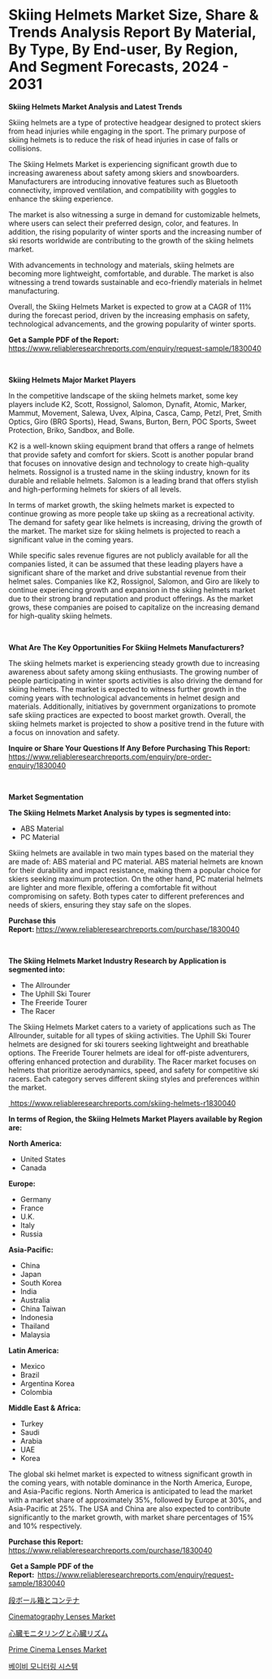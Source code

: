 <p><h1>Skiing Helmets Market Size, Share & Trends Analysis Report By Material, By Type, By End-user, By Region, And Segment Forecasts, 2024 - 2031</h1></p><p><strong>Skiing Helmets Market Analysis and Latest Trends</strong></p>
<p><p>Skiing helmets are a type of protective headgear designed to protect skiers from head injuries while engaging in the sport. The primary purpose of skiing helmets is to reduce the risk of head injuries in case of falls or collisions.</p><p>The Skiing Helmets Market is experiencing significant growth due to increasing awareness about safety among skiers and snowboarders. Manufacturers are introducing innovative features such as Bluetooth connectivity, improved ventilation, and compatibility with goggles to enhance the skiing experience.</p><p>The market is also witnessing a surge in demand for customizable helmets, where users can select their preferred design, color, and features. In addition, the rising popularity of winter sports and the increasing number of ski resorts worldwide are contributing to the growth of the skiing helmets market.</p><p>With advancements in technology and materials, skiing helmets are becoming more lightweight, comfortable, and durable. The market is also witnessing a trend towards sustainable and eco-friendly materials in helmet manufacturing.</p><p>Overall, the Skiing Helmets Market is expected to grow at a CAGR of 11% during the forecast period, driven by the increasing emphasis on safety, technological advancements, and the growing popularity of winter sports.</p></p>
<p><strong>Get a Sample PDF of the Report:&nbsp;</strong> <a href="https://www.reliableresearchreports.com/enquiry/request-sample/1830040">https://www.reliableresearchreports.com/enquiry/request-sample/1830040</a></p>
<p>&nbsp;</p>
<p><strong>Skiing Helmets Major Market Players</strong></p>
<p><p>In the competitive landscape of the skiing helmets market, some key players include K2, Scott, Rossignol, Salomon, Dynafit, Atomic, Marker, Mammut, Movement, Salewa, Uvex, Alpina, Casca, Camp, Petzl, Pret, Smith Optics, Giro (BRG Sports), Head, Swans, Burton, Bern, POC Sports, Sweet Protection, Briko, Sandbox, and Bolle.</p><p>K2 is a well-known skiing equipment brand that offers a range of helmets that provide safety and comfort for skiers. Scott is another popular brand that focuses on innovative design and technology to create high-quality helmets. Rossignol is a trusted name in the skiing industry, known for its durable and reliable helmets. Salomon is a leading brand that offers stylish and high-performing helmets for skiers of all levels.</p><p>In terms of market growth, the skiing helmets market is expected to continue growing as more people take up skiing as a recreational activity. The demand for safety gear like helmets is increasing, driving the growth of the market. The market size for skiing helmets is projected to reach a significant value in the coming years.</p><p>While specific sales revenue figures are not publicly available for all the companies listed, it can be assumed that these leading players have a significant share of the market and drive substantial revenue from their helmet sales. Companies like K2, Rossignol, Salomon, and Giro are likely to continue experiencing growth and expansion in the skiing helmets market due to their strong brand reputation and product offerings. As the market grows, these companies are poised to capitalize on the increasing demand for high-quality skiing helmets.</p></p>
<p>&nbsp;</p>
<p><strong>What Are The Key Opportunities For Skiing Helmets Manufacturers?</strong></p>
<p><p>The skiing helmets market is experiencing steady growth due to increasing awareness about safety among skiing enthusiasts. The growing number of people participating in winter sports activities is also driving the demand for skiing helmets. The market is expected to witness further growth in the coming years with technological advancements in helmet design and materials. Additionally, initiatives by government organizations to promote safe skiing practices are expected to boost market growth. Overall, the skiing helmets market is projected to show a positive trend in the future with a focus on innovation and safety.</p></p>
<p><strong>Inquire or Share Your Questions If Any Before Purchasing This Report:</strong> <a href="https://www.reliableresearchreports.com/enquiry/pre-order-enquiry/1830040">https://www.reliableresearchreports.com/enquiry/pre-order-enquiry/1830040</a></p>
<p>&nbsp;</p>
<p><strong>Market Segmentation</strong></p>
<p><strong>The Skiing Helmets Market Analysis by types is segmented into:</strong></p>
<p><ul><li>ABS Material</li><li>PC Material</li></ul></p>
<p><p>Skiing helmets are available in two main types based on the material they are made of: ABS material and PC material. ABS material helmets are known for their durability and impact resistance, making them a popular choice for skiers seeking maximum protection. On the other hand, PC material helmets are lighter and more flexible, offering a comfortable fit without compromising on safety. Both types cater to different preferences and needs of skiers, ensuring they stay safe on the slopes.</p></p>
<p><strong>Purchase this Report:&nbsp;</strong><a href="https://www.reliableresearchreports.com/purchase/1830040">https://www.reliableresearchreports.com/purchase/1830040</a></p>
<p>&nbsp;</p>
<p><strong>The Skiing Helmets Market Industry Research by Application is segmented into:</strong></p>
<p><ul><li>The Allrounder</li><li>The Uphill Ski Tourer</li><li>The Freeride Tourer</li><li>The Racer</li></ul></p>
<p><p>The Skiing Helmets Market caters to a variety of applications such as The Allrounder, suitable for all types of skiing activities. The Uphill Ski Tourer helmets are designed for ski tourers seeking lightweight and breathable options. The Freeride Tourer helmets are ideal for off-piste adventurers, offering enhanced protection and durability. The Racer market focuses on helmets that prioritize aerodynamics, speed, and safety for competitive ski racers. Each category serves different skiing styles and preferences within the market.</p></p>
<p><a href="https://www.reliableresearchreports.com/skiing-helmets-r1830040">&nbsp;https://www.reliableresearchreports.com/skiing-helmets-r1830040</a></p>
<p><strong>In terms of Region, the Skiing Helmets Market Players available by Region are:</strong></p>
<p>
    <p> <strong> North America: </strong>
        <ul>
            <li>United States</li>
            <li>Canada</li>
        </ul>
        </p> 
    <p> <strong> Europe: </strong>
        <ul>
            <li>Germany</li>
            <li>France</li>
            <li>U.K.</li>
            <li>Italy</li>
            <li>Russia</li>
        </ul>
        </p> 
    <p> <strong> Asia-Pacific: </strong>
        <ul>
            <li>China</li>
            <li>Japan</li>
            <li>South Korea</li>
            <li>India</li>
            <li>Australia</li>
            <li>China Taiwan</li>
            <li>Indonesia</li>
            <li>Thailand</li>
            <li>Malaysia</li>
        </ul>
        </p> 
    <p> <strong> Latin America: </strong>
        <ul>
            <li>Mexico</li>
            <li>Brazil</li>
            <li>Argentina Korea</li>
            <li>Colombia</li>
        </ul>
        </p> 
    <p> <strong> Middle East & Africa: </strong>
        <ul>
            <li>Turkey</li>
            <li>Saudi</li>
            <li>Arabia</li>
            <li>UAE</li>
            <li>Korea</li>
        </ul>
    </p>
    </p>
<p><p>The global ski helmet market is expected to witness significant growth in the coming years, with notable dominance in the North America, Europe, and Asia-Pacific regions. North America is anticipated to lead the market with a market share of approximately 35%, followed by Europe at 30%, and Asia-Pacific at 25%. The USA and China are also expected to contribute significantly to the market growth, with market share percentages of 15% and 10% respectively.</p></p>
<p><strong>Purchase this Report: </strong><a href="https://www.reliableresearchreports.com/purchase/1830040">https://www.reliableresearchreports.com/purchase/1830040</a></p>
<p>&nbsp;<strong>Get a Sample PDF of the Report:&nbsp;&nbsp;</strong><a href="https://www.reliableresearchreports.com/enquiry/request-sample/1830040">https://www.reliableresearchreports.com/enquiry/request-sample/1830040</a></p>
<p><strong></strong></p>
<p><p><a href="https://github.com/leigh4852023/Market-Research-Report-List-1/blob/main/9611991144628.md">段ボール箱とコンテナ</a></p><p><a href="https://github.com/crlaem461/Market-Research-Report-List-1/blob/main/cinematography-lenses-market.md">Cinematography Lenses Market</a></p><p><a href="https://github.com/SimeonBode1/Market-Research-Report-List-1/blob/main/7657027144629.md">心臓モニタリングと心臓リズム</a></p><p><a href="https://github.com/wnxtvsgd56/Market-Research-Report-List-1/blob/main/prime-cinema-lenses-market.md">Prime Cinema Lenses Market</a></p><p><a href="https://github.com/alfitoms13/Market-Research-Report-List-1/blob/main/3238421152386.md">베이비 모니터링 시스템</a></p></p>